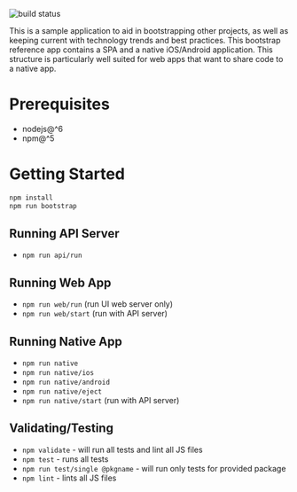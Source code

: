 ![build status](https://travis-ci.org/andrew-codes/hack-week-august-2017.svg?branch=master)

This is a sample application to aid in bootstrapping other projects, as well as keeping current with technology trends and best practices.  This bootstrap reference app contains a SPA and a native iOS/Android application. This structure is particularly well suited for web apps that want to share code to a native app.

# Prerequisites

- nodejs@^6
- npm@^5

# Getting Started

```bash
npm install
npm run bootstrap
```

## Running API Server
- `npm run api/run`

## Running Web App

- `npm run web/run` (run UI web server only)
- `npm run web/start` (run with API server)

## Running Native App

- `npm run native`
- `npm run native/ios`
- `npm run native/android`
- `npm run native/eject`
- `npm run native/start` (run with API server)

## Validating/Testing

- `npm validate` - will run all tests and lint all JS files
- `npm test` - runs all tests
- `npm run test/single @pkgname` - will run only tests for provided package
- `npm lint` - lints all JS files



